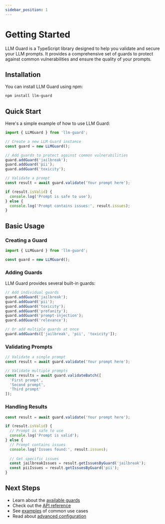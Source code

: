 ```yaml
---
sidebar_position: 1
---
```


# Getting Started

LLM Guard is a TypeScript library designed to help you validate and secure your LLM prompts. It provides a comprehensive set of guards to protect against common vulnerabilities and ensure the quality of your prompts.

## Installation

You can install LLM Guard using npm:

```bash
npm install llm-guard
```

## Quick Start

Here's a simple example of how to use LLM Guard:

```typescript
import { LLMGuard } from 'llm-guard';

// Create a new LLM Guard instance
const guard = new LLMGuard();

// Add guards to protect against common vulnerabilities
guard.addGuard('jailbreak');
guard.addGuard('pii');
guard.addGuard('toxicity');

// Validate a prompt
const result = await guard.validate('Your prompt here');

if (result.isValid) {
  console.log('Prompt is safe to use');
} else {
  console.log('Prompt contains issues:', result.issues);
}
```

## Basic Usage

### Creating a Guard

```typescript
import { LLMGuard } from 'llm-guard';

const guard = new LLMGuard();
```

### Adding Guards

LLM Guard provides several built-in guards:

```typescript
// Add individual guards
guard.addGuard('jailbreak');
guard.addGuard('pii');
guard.addGuard('toxicity');
guard.addGuard('profanity');
guard.addGuard('prompt-injection');
guard.addGuard('relevance');

// Or add multiple guards at once
guard.addGuards(['jailbreak', 'pii', 'toxicity']);
```

### Validating Prompts

```typescript
// Validate a single prompt
const result = await guard.validate('Your prompt here');

// Validate multiple prompts
const results = await guard.validateBatch([
  'First prompt',
  'Second prompt',
  'Third prompt'
]);
```

### Handling Results

```typescript
const result = await guard.validate('Your prompt here');

if (result.isValid) {
  // Prompt is safe to use
  console.log('Prompt is valid');
} else {
  // Prompt contains issues
  console.log('Issues found:', result.issues);
  
  // Get specific issues
  const jailbreakIssues = result.getIssuesByGuard('jailbreak');
  const piiIssues = result.getIssuesByGuard('pii');
}
```

## Next Steps

- Learn about the [available guards](/docs/guards)
- Check out the [API reference](/api)
- See [examples](/docs/examples) of common use cases
- Read about [advanced configuration](/docs/configuration) 